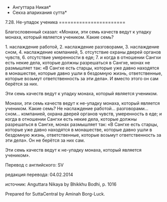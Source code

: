 * Ангуттара Никая*
* Секха апарихания сутта*

7\.28\. Не\-упадок ученика
\=\=\=\=\=\=\=\=\=\=\=\=\=\=\=\=\=\=\=\=\=\=\=

Благословенный сказал: «Монахи, эти семь качеств ведут к упадку монаха, который является учеником\. Какие семь?

1\. наслаждение работой,
2\. наслаждение разговорами,
3\. наслаждение сном,
4\. наслаждение компанией,
5\. отсутствие охраны дверей органов чувств,
6\. отсутствие умеренности в еде;
7\. и когда в отношении Сангхи есть некие дела, которые должны разрешаться в Сангхе, монах не размышляет так: «В Сангхе есть старцы, которые уже давно находятся в монашестве, которые давно ушли в бездомную жизнь, ответственные, которые возьмут ответственность за эти дела»\. И вместо этого он сам берётся за них\.

Эти семь качеств ведут к упадку монаха, который является учеником\.

Монахи, эти семь качеств ведут к не\-упадку монаха, который является учеником\. Какие семь? Не наслаждение работой… разговорами… сном… компанией, охрана дверей органов чувств, умеренность в еде; и когда в отношении Сангхи есть некие дела, которые должны разрешаться в Сангхе, монах размышляет так: «В Сангхе есть старцы, которые уже давно находятся в монашестве, которые давно ушли в бездомную жизнь, ответственные, которые возьмут ответственность за эти дела»\. Он не берётся за них сам\.

Эти семь качеств ведут к не\-упадку монаха, который является учеником»\.

Перевод с английского: SV

редакция перевода: 04\.02\.2014

источник: Anguttara Nikaya by Bhikkhu Bodhi, p\. 1016

Prepared for SuttaCentral by Aminah Borg\-Luck\.